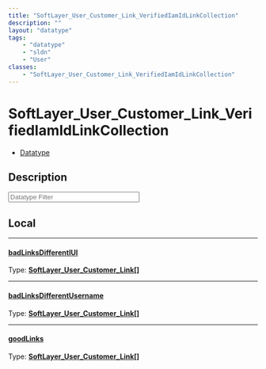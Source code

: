 ```yaml
---
title: "SoftLayer_User_Customer_Link_VerifiedIamIdLinkCollection"
description: ""
layout: "datatype"
tags:
    - "datatype"
    - "sldn"
    - "User"
classes:
    - "SoftLayer_User_Customer_Link_VerifiedIamIdLinkCollection"
---
```


# SoftLayer_User_Customer_Link_VerifiedIamIdLinkCollection
<div id='service-datatype'>
    <ul id='sldn-reference-tabs'>
        <li id='datatype'> <a href='/reference/datatypes/SoftLayer_User_Customer_Link_VerifiedIamIdLinkCollection' >Datatype</a></li>
    </ul>
</div>

## Description 






<!-- Filer BEGIN -->
<div class="view-filters">
        <div class="clearfix">
            <div class="search-input-box">
                <input placeholder="Datatype Filter" onkeyup="titleSearch(inputId='prop-input', divId='properties', elementClass='prop-row')" 
                    type="text" id="prop-input" value="" size="30" maxlength="128" class="form-text">
            </div>
        </div>
</div>
<!-- Filer END -->

<div id="properties" class="content">
<div id="localProperties" class="prop-content" >

## Local
<div class="prop-row">

-----
[badLinksDifferentIUI]: #badlinksdifferentiui
#### [badLinksDifferentIUI]
  
<span class="type-label">Type: </span>**<a href='/reference/datatypes/SoftLayer_User_Customer_Link'>SoftLayer_User_Customer_Link[] </a>**


</div>
<div class="prop-row">

-----
[badLinksDifferentUsername]: #badlinksdifferentusername
#### [badLinksDifferentUsername]
  
<span class="type-label">Type: </span>**<a href='/reference/datatypes/SoftLayer_User_Customer_Link'>SoftLayer_User_Customer_Link[] </a>**


</div>
<div class="prop-row">

-----
[goodLinks]: #goodlinks
#### [goodLinks]
  
<span class="type-label">Type: </span>**<a href='/reference/datatypes/SoftLayer_User_Customer_Link'>SoftLayer_User_Customer_Link[] </a>**


</div>
</div>
<!-- LOCAL PROPERTY END -->

</div>



